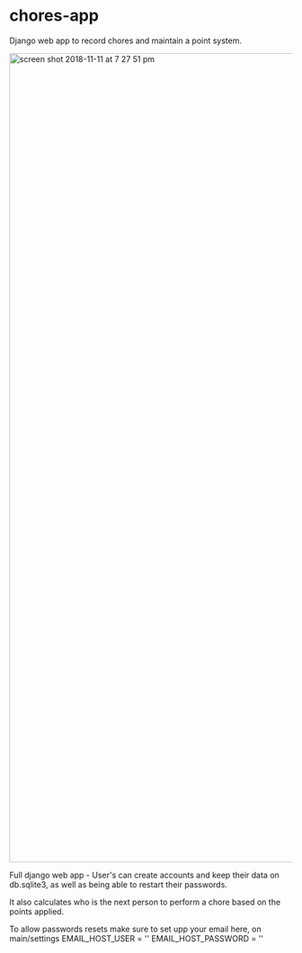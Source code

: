 # chores-app
Django web app to record chores and maintain a point system.

<img width="1440" alt="screen shot 2018-11-11 at 7 27 51 pm" src="https://user-images.githubusercontent.com/25104394/48320416-10b0dd80-e5e8-11e8-95a8-c0aa117e473e.png">

Full django web app - User's can create accounts and keep their data on db.sqlite3, as well as being able to restart their passwords.

It also calculates who is the next person to perform a chore based on the points applied.


To allow passwords resets make sure to set upp your email here, on main/settings
EMAIL_HOST_USER = ''
EMAIL_HOST_PASSWORD = ''
